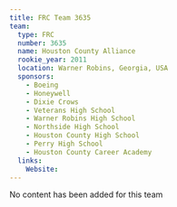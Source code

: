 ```yaml
---
title: FRC Team 3635
team:
  type: FRC
  number: 3635
  name: Houston County Alliance
  rookie_year: 2011
  location: Warner Robins, Georgia, USA
  sponsors:
    - Boeing
    - Honeywell
    - Dixie Crows
    - Veterans High School
    - Warner Robins High School
    - Northside High School
    - Houston County High School
    - Perry High School
    - Houston County Career Academy
  links:
    Website: 
---
```

No content has been added for this team